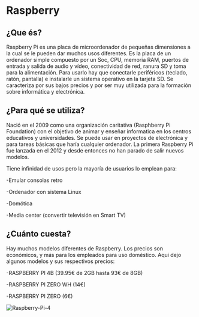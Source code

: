 # Raspberry

## ¿Que és?
Raspberry Pi es una placa de microordenador de pequeñas dimensiones a la cual se le pueden dar muchos usos diferentes. Es la placa de un ordenador simple compuesto por un Soc, CPU, memoria RAM, puertos de entrada y salida de audio y vídeo, conectividad de red, ranura SD y toma para la alimentación. Para usarlo hay que conectarle periféricos (teclado, ratón, pantalla) e instalarle un sistema operativo en la tarjeta SD. Se caracteriza por sus bajos precios y por ser muy utilizada para la formación sobre informática y electrónica.

## ¿Para qué se utiliza?
Nació en el 2009 como una organización caritativa (Rasphberry Pi Foundation) con el objetivo de animar y enseñar informatica en los centros educativos y universidades. Se puede usar en proyectos de electrónica y para tareas básicas que haría cualquier ordenador. La primera Raspberry Pi fue lanzada en el 2012 y desde entonces no han parado de salir nuevos modelos. 

Tiene infinidad de usos pero la mayoría de usuarios lo emplean para:

-Emular consolas retro

-Ordenador con sistema Linux

-Domótica

-Media center (convertir televisión en Smart TV)

## ¿Cuánto cuesta?
Hay muchos modelos diferentes de Raspberry. Los precios son económicos, y más para los empleados para uso doméstico. 
Aqui dejo algunos modelos y sus respectivos precios:

  -RASPBERRY PI 4B (39.95€ de 2GB hasta 93€ de 8GB)
  
  -RASPBERRY PI ZERO WH (14€)
  
  -RASPBERRY PI ZERO (6€)

![Raspberry-Pi-4](https://user-images.githubusercontent.com/94380525/142491872-af5f4d86-6d26-412d-9308-4b42db6794ff.jpg)

